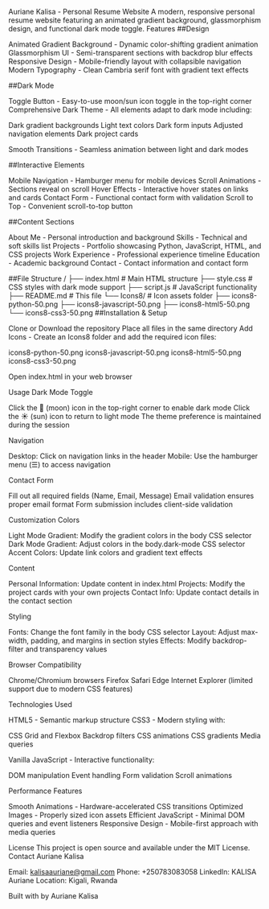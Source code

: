 Auriane Kalisa - Personal Resume Website
A modern, responsive personal resume website featuring an animated gradient background, glassmorphism design, and functional dark mode toggle.
Features
##Design

Animated Gradient Background - Dynamic color-shifting gradient animation
Glassmorphism UI - Semi-transparent sections with backdrop blur effects
Responsive Design - Mobile-friendly layout with collapsible navigation
Modern Typography - Clean Cambria serif font with gradient text effects

##Dark Mode

Toggle Button - Easy-to-use moon/sun icon toggle in the top-right corner
Comprehensive Dark Theme - All elements adapt to dark mode including:

Dark gradient backgrounds
Light text colors
Dark form inputs
Adjusted navigation elements
Dark project cards


Smooth Transitions - Seamless animation between light and dark modes

##Interactive Elements

Mobile Navigation - Hamburger menu for mobile devices
Scroll Animations - Sections reveal on scroll
Hover Effects - Interactive hover states on links and cards
Contact Form - Functional contact form with validation
Scroll to Top - Convenient scroll-to-top button

##Content Sections

About Me - Personal introduction and background
Skills - Technical and soft skills list
Projects - Portfolio showcasing Python, JavaScript, HTML, and CSS projects
Work Experience - Professional experience timeline
Education - Academic background
Contact - Contact information and contact form

##File Structure
/
├── index.html          # Main HTML structure
├── style.css           # CSS styles with dark mode support
├── script.js           # JavaScript functionality
├── README.md           # This file
└── Icons8/             # Icon assets folder
    ├── icons8-python-50.png
    ├── icons8-javascript-50.png
    ├── icons8-html5-50.png
    └── icons8-css3-50.png
##Installation & Setup

Clone or Download the repository
Place all files in the same directory
Add Icons - Create an Icons8 folder and add the required icon files:

icons8-python-50.png
icons8-javascript-50.png
icons8-html5-50.png
icons8-css3-50.png


Open index.html in your web browser

Usage
Dark Mode Toggle

Click the 🌙 (moon) icon in the top-right corner to enable dark mode
Click the ☀️ (sun) icon to return to light mode
The theme preference is maintained during the session

Navigation

Desktop: Click on navigation links in the header
Mobile: Use the hamburger menu (☰) to access navigation

Contact Form

Fill out all required fields (Name, Email, Message)
Email validation ensures proper email format
Form submission includes client-side validation

Customization
Colors

Light Mode Gradient: Modify the gradient colors in the body CSS selector
Dark Mode Gradient: Adjust colors in the body.dark-mode CSS selector
Accent Colors: Update link colors and gradient text effects

Content

Personal Information: Update content in index.html
Projects: Modify the project cards with your own projects
Contact Info: Update contact details in the contact section

Styling

Fonts: Change the font family in the body CSS selector
Layout: Adjust max-width, padding, and margins in section styles
Effects: Modify backdrop-filter and transparency values

Browser Compatibility

Chrome/Chromium browsers
Firefox
Safari
Edge
Internet Explorer (limited support due to modern CSS features)

Technologies Used

HTML5 - Semantic markup structure
CSS3 - Modern styling with:

CSS Grid and Flexbox
Backdrop filters
CSS animations
CSS gradients
Media queries


Vanilla JavaScript - Interactive functionality:

DOM manipulation
Event handling
Form validation
Scroll animations



Performance Features

Smooth Animations - Hardware-accelerated CSS transitions
Optimized Images - Properly sized icon assets
Efficient JavaScript - Minimal DOM queries and event listeners
Responsive Design - Mobile-first approach with media queries

License
This project is open source and available under the MIT License.
Contact
Auriane Kalisa

Email: kalisaauriane@gmail.com
Phone: +250783083058
LinkedIn: KALISA Auriane
Location: Kigali, Rwanda


Built with by Auriane Kalisa